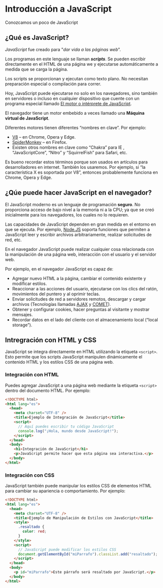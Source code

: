 # Introducción a JavaScript

Conozcamos un poco de JavaScript

## ¿Qué es JavaScript?

_JavaScript_ fue creado para "_dar vida a las páginas web_".

Los programas en este lenguaje se llaman **_scripts_**. Se pueden escribir directamente en el HTML de una página we y ejecutarse automáticamente a medida que se carga la página.

Los scripts se proporcionan y ejecutan como texto plano. No necesitan preparación especial o compilación para correr.

Hoy, JavaScript puede ejecutarse no solo en los navegadores, sino también en servidores o incluso en cualquier dispositivo que cuente con un programa especial llamado [El motor o intérprete de JavaScript](https://es.wikipedia.org/wiki/Int%C3%A9rprete_de_JavaScript).

El navegador tiene un motor embebido a veces llamado una **Máquina virtual de JavaScript**.

Diferentes motores tienen diferentes “nombres en clave”. Por ejemplo:

- [V8](<https://es.wikipedia.org/wiki/V8_(int%C3%A9rprete_de_JavaScript)>) – en Chrome, Opera y Edge.
- [SpiderMonkey](https://es.wikipedia.org/wiki/SpiderMonkey) – en Firefox.
- Existen otros nombres en clave como “Chakra” para IE , “JavaScriptCore”, “Nitro” y “SquirrelFish” para Safari, etc.

Es bueno recordar estos términos porque son usados en artículos para desarrolladores en internet. También los usaremos. Por ejemplo, si “la característica X es soportada por V8”, entonces probablemente funciona en Chrome, Opera y Edge.

## ¿Qúe puede hacer JavaScript en el navegador?

El JavaScript moderno es un lenguaje de programación **seguro**. No proporciona acceso de bajo nivel a la memoria ni a la CPU; ya que se creó inicialmente para los navegadores, los cuales no lo requieren.

Las capacidades de JavaScript dependen en gran medida en el entorno en que se ejecuta. Por ejemplo, [Node.JS](https://es.wikipedia.org/wiki/Node.js) soporta funciones que permiten a JavaScript leer y escribir archivos arbitrariamente, realizar solicitudes de red, etc.

En el navegador JavaScript puede realizar cualquier cosa relacionada con la manipulación de una página web, interacción con el usuario y el servidor web.

Por ejemplo, en el navegador JavaScript es capaz de:

- Agregar nuevo HTML a la página, cambiar el contenido existente y modificar estilos.
- Reaccionar a las acciones del usuario, ejecutarse con los clics del ratón, movimientos del puntero y al oprimir teclas.
- Enviar solicitudes de red a servidores remotos, descargar y cargar archivos (Tecnologías llamadas [AJAX](https://es.wikipedia.org/wiki/AJAX) y [COMET](https://es.wikipedia.org/wiki/Comet)).
- Obtener y configurar cookies, hacer preguntas al visitante y mostrar mensajes.
- Recordar datos en el lado del cliente con el almacenamiento local (“local storage”).

## Intregración con HTML y CSS

JavaScript se integra directamente en HTML utilizando la etiqueta `<script>`. Esto permite que los scripts JavaScript manipulen dinámicamente el contenido HTML y los estilos CSS de una página web.

### Integración con HTML

Puedes agregar JavaScript a una página web mediante la etiqueta `<script>` dentro del documento HTML. Por ejemplo:

```html
<!DOCTYPE html>
<html lang="es">
  <head>
    <meta charset="UTF-8" />
    <title>Ejemplo de Integración de JavaScript</title>
    <script>
      // Aquí puedes escribir tu código JavaScript
      console.log("¡Hola, mundo desde JavaScript!");
    </script>
  </head>
  <body>
    <h1>Integración de JavaScript</h1>
    <p>JavaScript permite hacer que esta página sea interactiva.</p>
  </body>
</html>
```

### Integración con CSS

JavaScript también puede manipular los estilos CSS de elementos HTML para cambiar su apariencia o comportamiento. Por ejemplo:

```html
<!DOCTYPE html>
<html lang="es">
  <head>
    <meta charset="UTF-8" />
    <title>Ejemplo de Manipulación de Estilos con JavaScript</title>
    <style>
      .resaltado {
        color: red;
      }
    </style>
    <script>
      // JavaScript puede modificar los estilos CSS
      document.getElementById("miParrafo").classList.add("resaltado");
    </script>
  </head>
  <body>
    <p id="miParrafo">Este párrafo será resaltado por JavaScript.</p>
  </body>
</html>
```
